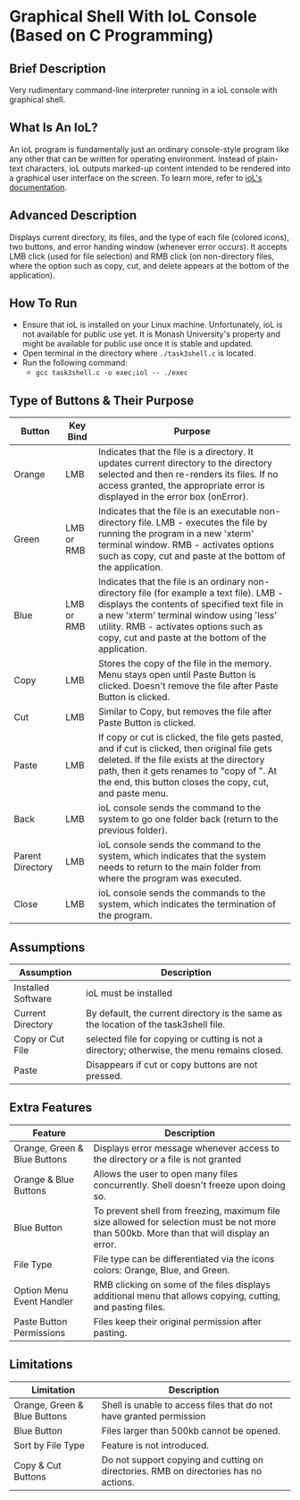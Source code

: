 # Graphical Shell With IoL Console (Based on C Programming)

## Brief Description

Very rudimentary command-line interpreter running in a ioL console with 
graphical shell. 

## What Is An IoL?

An ioL program is fundamentally just an ordinary console-style program
like any other that can be written for operating environment. Instead of
plain-text characters, ioL outputs marked-up content intended to be rendered
into a graphical user interface on the screen. To learn more, refer to [ioL's 
documentation](http://doc.iol.science/). 

## Advanced Description

Displays current directory, its files, and the type of each file (colored 
icons), two buttons, and error handing window (whenever error
occurs). It accepts LMB click (used for file selection) and RMB click (on 
non-directory files, where the option such as copy, cut, and delete appears 
at the bottom of the application).

## How To Run

- Ensure that ioL is installed on your Linux machine. Unfortunately,  ioL is 
  not available for public use yet. It is Monash University's property and
  might be available for public use once it is stable and updated.
- Open terminal in the directory where `./task3shell.c` is located.
- Run the following command:
  - `gcc task3shell.c -o exec;iol -- ./exec`

## Type of Buttons & Their Purpose

| Button           | Key Bind    | Purpose     |
|  ---             |    ---      |   ---       |
| Orange           | LMB         | Indicates that the file is a directory. It updates current directory to the directory selected and then re-renders its files. If no access granted, the appropriate error is displayed in the error box (onError). |
| Green            | LMB or RMB  | Indicates that the file is an executable non-directory file. LMB - executes the file by running the program in a new 'xterm' terminal window. RMB - activates options such as copy, cut and paste at the bottom of the application. |
| Blue             | LMB or RMB  | Indicates that the file is an ordinary non-directory file (for example a text file). LMB -  displays the contents of specified text file in a new 'xterm' terminal window using 'less' utility. RMB - activates options such as copy, cut and paste at the bottom of the application. |
| Copy             | LMB         | Stores the copy of the file in the memory. Menu stays open until Paste Button is clicked. Doesn't remove the file after Paste Button is clicked. | 
| Cut              | LMB         | Similar to Copy, but removes the file after Paste Button is clicked. |
| Paste            | LMB         | If copy or cut is clicked, the file gets pasted, and if cut is clicked, then original file gets deleted. If the file exists at the directory path, then it gets renames to "copy of <filename>". At the end, this button closes the copy, cut, and paste menu. | 
| Back             | LMB         | ioL console sends the command to the system to go one folder back (return to the previous folder). |
| Parent Directory | LMB         | ioL console sends the command to the system, which indicates that the system needs to return to the main folder from where the program was executed. |
| Close            | LMB         | ioL console sends the commands to the system, which indicates the termination of the program. |

## Assumptions

| Assumption         | Description |
| ---                | ---         |
| Installed Software | ioL must be installed |
| Current Directory  | By default, the current directory is the same as the location of the task3shell file. |
| Copy or Cut File   | selected file for copying or cutting is not a directory; otherwise, the menu remains closed. |
| Paste              | Disappears if cut or copy buttons are not pressed. |


## Extra Features

| Feature    | Description |
| --- | --- |
| Orange, Green & Blue Buttons | Displays error message whenever access to the directory or a file is not granted |
| Orange & Blue Buttons | Allows the user to open many files concurrently. Shell doesn't freeze upon doing so. |
| Blue Button | To prevent shell from freezing, maximum file size allowed for selection must be not more than 500kb. More than that will display an error. |
| File Type   | File type can be differentiated via the icons colors: Orange, Blue, and Green. |
| Option Menu Event Handler | RMB clicking on some of the files displays additional menu that allows copying, cutting, and pasting files.
| Paste Button Permissions | Files keep their original permission after pasting. |

## Limitations

| Limitation | Description |
| --- | --- |
| Orange, Green & Blue Buttons | Shell is unable to access files that do not have granted permission |
| Blue Button | Files larger than 500kb cannot be opened. |
| Sort by File Type | Feature is not introduced. |
| Copy & Cut Buttons | Do not support copying and cutting on directories. RMB on directories has no actions. |


